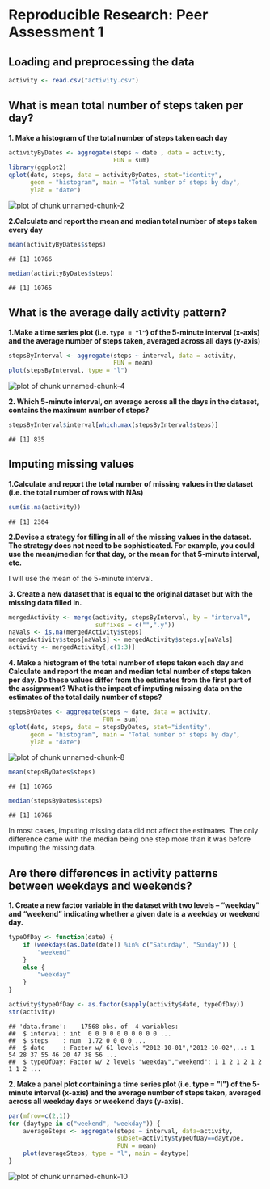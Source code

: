 # Reproducible Research: Peer Assessment 1


## Loading and preprocessing the data


```r
activity <- read.csv("activity.csv")
```

## What is mean total number of steps taken per day?

**1. Make a histogram of the total number of steps taken each day**


```r
activityByDates <- aggregate(steps ~ date , data = activity,
                             FUN = sum)
library(ggplot2)
qplot(date, steps, data = activityByDates, stat="identity",
      geom = "histogram", main = "Total number of steps by day",
      ylab = "date")
```

![plot of chunk unnamed-chunk-2](figure/unnamed-chunk-2.png) 

**2.Calculate and report the mean and median total number of steps
taken every day**


```r
mean(activityByDates$steps)
```

```
## [1] 10766
```

```r
median(activityByDates$steps)
```

```
## [1] 10765
```

## What is the average daily activity pattern?

**1.Make a time series plot (i.e. `type = "l"`) of the 5-minute
interval (x-axis) and the average number of steps taken, averaged
across all days (y-axis)**


```r
stepsByInterval <- aggregate(steps ~ interval, data = activity,
                             FUN = mean)
plot(stepsByInterval, type = "l")
```

![plot of chunk unnamed-chunk-4](figure/unnamed-chunk-4.png) 

**2. Which 5-minute interval, on average across all the days in the dataset, contains the maximum number of steps?**


```r
stepsByInterval$interval[which.max(stepsByInterval$steps)]
```

```
## [1] 835
```

## Imputing missing values

**1.Calculate and report the total number of missing values in the dataset (i.e. the total number of rows with NAs)**


```r
sum(is.na(activity))
```

```
## [1] 2304
```

**2.Devise a strategy for filling in all of the missing values in the dataset. The strategy does not need to be sophisticated. For example, you could use the mean/median for that day, or the mean for that 5-minute interval, etc.**

I will use the mean of the 5-minute interval.

**3. Create a new dataset that is equal to the original dataset but with the missing data filled in.**


```r
mergedActivity <- merge(activity, stepsByInterval, by = "interval",
                        suffixes = c("",".y"))
naVals <- is.na(mergedActivity$steps)
mergedActivity$steps[naVals] <- mergedActivity$steps.y[naVals]
activity <- mergedActivity[,c(1:3)]
```

**4. Make a histogram of the total number of steps taken each day and Calculate and report the mean and median total number of steps taken per day. Do these values differ from the estimates from the first part of the assignment? What is the impact of imputing missing data on the estimates of the total daily number of steps?**

```r
stepsByDates <- aggregate(steps ~ date, data = activity,
                          FUN = sum)
qplot(date, steps, data = stepsByDates, stat="identity",
      geom = "histogram", main = "Total number of steps by day",
      ylab = "date")
```

![plot of chunk unnamed-chunk-8](figure/unnamed-chunk-8.png) 

```r
mean(stepsByDates$steps)
```

```
## [1] 10766
```

```r
median(stepsByDates$steps)
```

```
## [1] 10766
```

In most cases, imputing missing data did not affect the estimates. The only difference came with the median being one step more than it was before imputing the missing data.

## Are there differences in activity patterns between weekdays and weekends?

**1. Create a new factor variable in the dataset with two levels – “weekday” and “weekend” indicating whether a given date is a weekday or weekend day.**


```r
typeOfDay <- function(date) {
    if (weekdays(as.Date(date)) %in% c("Saturday", "Sunday")) {
        "weekend"
    }
    else {
        "weekday"
    }
}

activity$typeOfDay <- as.factor(sapply(activity$date, typeOfDay))
str(activity)
```

```
## 'data.frame':	17568 obs. of  4 variables:
##  $ interval : int  0 0 0 0 0 0 0 0 0 0 ...
##  $ steps    : num  1.72 0 0 0 0 ...
##  $ date     : Factor w/ 61 levels "2012-10-01","2012-10-02",..: 1 54 28 37 55 46 20 47 38 56 ...
##  $ typeOfDay: Factor w/ 2 levels "weekday","weekend": 1 1 2 1 2 1 2 1 1 2 ...
```

**2. Make a panel plot containing a time series plot (i.e. type = "l") of the 5-minute interval (x-axis) and the average number of steps taken, averaged across all weekday days or weekend days (y-axis).**


```r
par(mfrow=c(2,1))
for (daytype in c("weekend", "weekday")) {
    averageSteps <- aggregate(steps ~ interval, data=activity,
                              subset=activity$typeOfDay==daytype,
                              FUN = mean)
    plot(averageSteps, type = "l", main = daytype)
}
```

![plot of chunk unnamed-chunk-10](figure/unnamed-chunk-10.png) 

